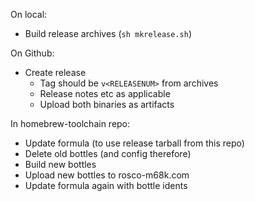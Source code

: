 On local:

* Build release archives (`sh mkrelease.sh`)

On Github:

* Create release
  * Tag should be `v<RELEASENUM>` from archives
  * Release notes etc as applicable
  * Upload both binaries as artifacts


In homebrew-toolchain repo:

* Update formula (to use release tarball from this repo)
* Delete old bottles (and config therefore)
* Build new bottles
* Upload new bottles to rosco-m68k.com
* Update formula again with bottle idents

  

